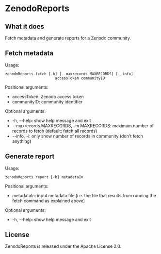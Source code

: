 # ZenodoReports

## What it does

Fetch metadata and generate reports for a Zenodo community.

## Fetch metadata

Usage:

```
zenodoReports fetch [-h] [--maxrecords MAXRECORDS] [--info]
                       accessToken communityID
```

Positional arguments:

- accessToken: Zenodo access token
- communityID: community identifier

Optional arguments:
 
- -h, --help: show help message and exit
- --maxrecords MAXRECORDS, -m MAXRECORDS: maximum number of records to fetch (default: fetch all records)
- --info, -i: only show number of records in community (don't fetch anything)

## Generate report

Usage:

```
zenodoReports report [-h] metadataIn
```

Positional arguments:

- metadataIn: input metadata file (i.e. the file that results from running the fetch command as explained above)

Optional arguments:

- -h, --help: show help message and exit


## License

ZenodoReports is released under the Apache License 2.0.
